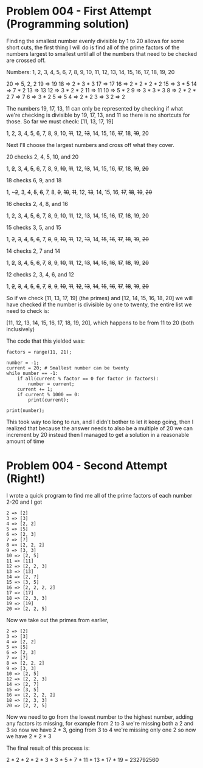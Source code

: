 Problem 004 - First Attempt (Programming solution)
=============
Finding the smallest number evenly divisible by 1 to 20 allows for some short cuts, the first thing I will do is find all of the prime factors of the numbers largest to smallest until all of the numbers that need to be checked are crossed off.

Numbers:
1, 2, 3, 4, 5, 6, 7, 8, 9, 10, 11, 12, 13, 14, 15, 16, 17, 18, 19, 20

20 => 5, 2, 2
19 => 19
18 => 2 * 3 * 3
17 => 17
16 => 2 * 2 * 2 * 2
15 => 3 * 5
14 => 7 * 2
13 => 13
12 => 3 * 2 * 2
11 => 11
10 => 5 * 2
9 => 3 * 3 * 3
8 => 2 * 2 * 2
7 => 7
6 => 3 * 2
5 => 5
4 => 2 * 2
3 => 3
2 => 2

The numbers 19, 17, 13, 11 can only be represented by checking if what we're checking is divisible by 19, 17, 13, and 11 so there is no shortcuts for those. So far we must check: [11, 13, 17, 19]

1, 2, 3, 4, 5, 6, 7, 8, 9, 10, ~~11~~, 12, ~~13~~, 14, 15, 16, ~~17~~, 18, ~~19~~, 20

Next I'll choose the largest numbers and cross off what they cover.

20 checks 2, 4, 5, 10, and 20

1, ~~2~~, 3, ~~4~~, ~~5~~, 6, 7, 8, 9, ~~10~~, ~~11~~, 12, ~~13~~, 14, 15, 16, ~~17~~, 18, ~~19~~, ~~20~~

18 checks 6, 9, and 18

1, ~~~2~~, 3, ~~4~~, ~~5~~, ~~6~~, 7, 8, ~~9~~, ~~10~~, ~~11~~, 12, ~~13~~, 14, 15, 16, ~~17~~, ~~18~~, ~~19~~, ~~20~~

16 checks 2, 4, 8, and 16

1, ~~2~~, 3, ~~4~~, ~~5~~, ~~6~~, 7, ~~8~~, ~~9~~, ~~10~~, ~~11~~, 12, ~~13~~, 14, 15, ~~16~~, ~~17~~, ~~18~~, ~~19~~, ~~20~~

15 checks 3, 5, and 15

1, ~~2~~, ~~3~~, ~~4~~, ~~5~~, ~~6~~, 7, ~~8~~, ~~9~~, ~~10~~, ~~11~~, 12, ~~13~~, 14, ~~15~~, ~~16~~, ~~17~~, ~~18~~, ~~19~~, ~~20~~

14 checks 2, 7 and 14

1, ~~2~~, ~~3~~, ~~4~~, ~~5~~, ~~6~~, ~~7~~, ~~8~~, ~~9~~, ~~10~~, ~~11~~, 12, ~~13~~, ~~14~~, ~~15~~, ~~16~~, ~~17~~, ~~18~~, ~~19~~, ~~20~~

12 checks 2, 3, 4, 6, and 12

1, ~~2~~, ~~3~~, ~~4~~, ~~5~~, ~~6~~, ~~7~~, ~~8~~, ~~9~~, ~~10~~, ~~11~~, ~~12~~, ~~13~~, ~~14~~, ~~15~~, ~~16~~, ~~17~~, ~~18~~, ~~19~~, ~~20~~

So if we check [11, 13, 17, 19] (the primes) and [12, 14, 15, 16, 18, 20] we will have checked if the number is divisible by one to twenty, the entire list we need to check is:

[11, 12, 13, 14, 15, 16, 17, 18, 19, 20], which happens to be from 11 to 20 (both inclusively)

The code that this yielded was:

```
factors = range(11, 21);

number = -1;
current = 20; # Smallest number can be twenty
while number == -1:
    if all(current % factor == 0 for factor in factors):
        number = current;
    current += 1;
    if current % 1000 == 0:
        print(current);

print(number);
```

This took way too long to run, and I didn't bother to let it keep going, then I realized that because the answer needs to also be a multiple of 20 we can increment by 20 instead then I managed to get a solution in a reasonable amount of time

Problem 004 - Second Attempt (Right!)
=============
I wrote a quick program to find me all of the prime factors of each number 2-20 and I got
```
2 => [2]
3 => [3]
4 => [2, 2]
5 => [5]
6 => [2, 3]
7 => [7]
8 => [2, 2, 2]
9 => [3, 3]
10 => [2, 5]
11 => [11]
12 => [2, 2, 3]
13 => [13]
14 => [2, 7]
15 => [3, 5]
16 => [2, 2, 2, 2]
17 => [17]
18 => [2, 3, 3]
19 => [19]
20 => [2, 2, 5]
```

Now we take out the primes from earlier,

```
2 => [2]
3 => [3]
4 => [2, 2]
5 => [5]
6 => [2, 3]
7 => [7]
8 => [2, 2, 2]
9 => [3, 3]
10 => [2, 5]
12 => [2, 2, 3]
14 => [2, 7]
15 => [3, 5]
16 => [2, 2, 2, 2]
18 => [2, 3, 3]
20 => [2, 2, 5]
```

Now we need to go from the lowest number to the highest number, adding any factors its missing, for example from 2 to 3 we're missing both a 2 and 3 so now we have 2 * 3, going from 3 to 4 we're missing only one 2 so now we have 2 * 2 * 3

The final result of this process is: 

2 * 2 * 2 * 2 * 3 * 3 * 5 * 7 * 11 * 13 * 17 * 19  = 232792560

